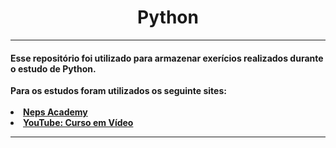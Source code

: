 <h1 align = "center">Python</h1>
<hr>
<h4>Esse repositório foi utilizado para armazenar exerícios realizados durante o estudo de Python.</h5>
<b>Para os estudos foram utilizados os seguinte sites: <br>
</br>
<li><a href = "https://neps.academy/courses">Neps Academy</a>
<li><a href = "https://youtu.be/S9uPNppGsGo">YouTube: Curso em Vídeo</a>
</br> <hr>
